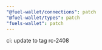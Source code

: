 ```yaml
---
"@fuel-wallet/connections": patch
"@fuel-wallet/types": patch
"fuels-wallet": patch
---
```


ci: update to tag rc-2408
